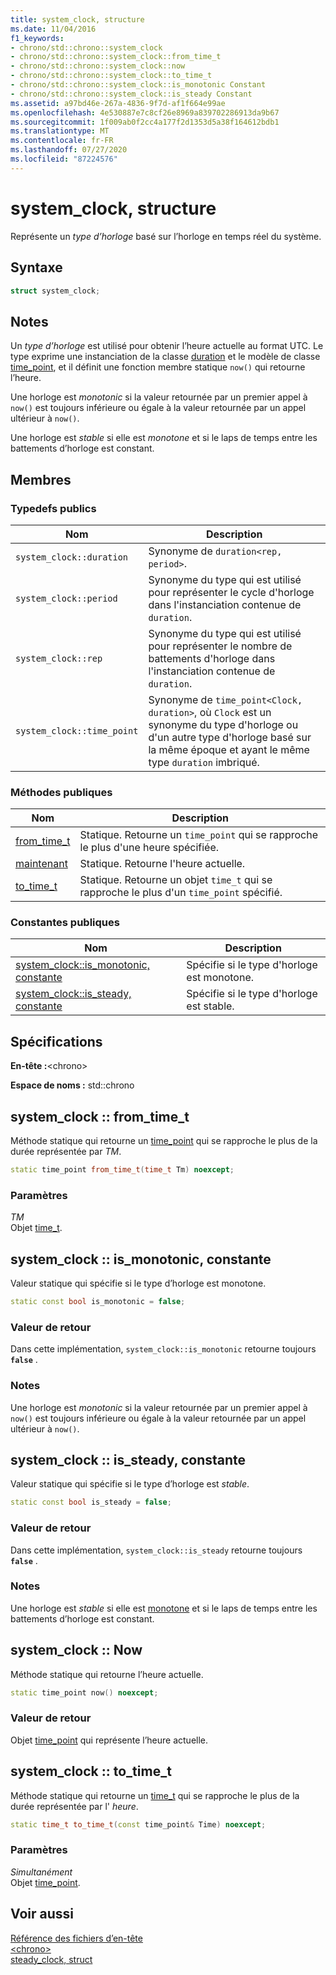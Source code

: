 ```yaml
---
title: system_clock, structure
ms.date: 11/04/2016
f1_keywords:
- chrono/std::chrono::system_clock
- chrono/std::chrono::system_clock::from_time_t
- chrono/std::chrono::system_clock::now
- chrono/std::chrono::system_clock::to_time_t
- chrono/std::chrono::system_clock::is_monotonic Constant
- chrono/std::chrono::system_clock::is_steady Constant
ms.assetid: a97bd46e-267a-4836-9f7d-af1f664e99ae
ms.openlocfilehash: 4e530887e7c8cf26e8969a839702286913da9b67
ms.sourcegitcommit: 1f009ab0f2cc4a177f2d1353d5a38f164612bdb1
ms.translationtype: MT
ms.contentlocale: fr-FR
ms.lasthandoff: 07/27/2020
ms.locfileid: "87224576"
---
```

# <a name="system_clock-structure"></a>system_clock, structure

Représente un *type d’horloge* basé sur l’horloge en temps réel du système.

## <a name="syntax"></a>Syntaxe

```cpp
struct system_clock;
```

## <a name="remarks"></a>Notes

Un *type d’horloge* est utilisé pour obtenir l’heure actuelle au format UTC. Le type exprime une instanciation de la classe [duration](../standard-library/duration-class.md) et le modèle de classe [time_point](../standard-library/time-point-class.md), et il définit une fonction membre statique `now()` qui retourne l’heure.

Une horloge est *monotonic* si la valeur retournée par un premier appel à `now()` est toujours inférieure ou égale à la valeur retournée par un appel ultérieur à `now()`.

Une horloge est *stable* si elle est *monotone* et si le laps de temps entre les battements d’horloge est constant.

## <a name="members"></a>Membres

### <a name="public-typedefs"></a>Typedefs publics

|Nom|Description|
|----------|-----------------|
|`system_clock::duration`|Synonyme de `duration<rep, period>`.|
|`system_clock::period`|Synonyme du type qui est utilisé pour représenter le cycle d'horloge dans l'instanciation contenue de `duration`.|
|`system_clock::rep`|Synonyme du type qui est utilisé pour représenter le nombre de battements d'horloge dans l'instanciation contenue de `duration`.|
|`system_clock::time_point`|Synonyme de `time_point<Clock, duration>`, où `Clock` est un synonyme du type d'horloge ou d'un autre type d'horloge basé sur la même époque et ayant le même type `duration` imbriqué.|

### <a name="public-methods"></a>M&#233;thodes publiques

|Nom|Description|
|----------|-----------------|
|[from_time_t](#from_time_t)|Statique. Retourne un `time_point` qui se rapproche le plus d'une heure spécifiée.|
|[maintenant](#now)|Statique. Retourne l'heure actuelle.|
|[to_time_t](#to_time_t)|Statique. Retourne un objet `time_t` qui se rapproche le plus d'un `time_point` spécifié.|

### <a name="public-constants"></a>Constantes publiques

|Nom|Description|
|----------|-----------------|
|[system_clock::is_monotonic, constante](#is_monotonic_constant)|Spécifie si le type d'horloge est monotone.|
|[system_clock::is_steady, constante](#is_steady_constant)|Spécifie si le type d'horloge est stable.|

## <a name="requirements"></a>Spécifications

**En-tête :**\<chrono>

**Espace de noms :** std::chrono

## <a name="system_clockfrom_time_t"></a><a name="from_time_t"></a>system_clock :: from_time_t

Méthode statique qui retourne un [time_point](../standard-library/time-point-class.md) qui se rapproche le plus de la durée représentée par *TM*.

```cpp
static time_point from_time_t(time_t Tm) noexcept;
```

### <a name="parameters"></a>Paramètres

*TM*\
Objet [time_t](../c-runtime-library/standard-types.md).

## <a name="system_clockis_monotonic-constant"></a><a name="is_monotonic_constant"></a>system_clock :: is_monotonic, constante

Valeur statique qui spécifie si le type d’horloge est monotone.

```cpp
static const bool is_monotonic = false;
```

### <a name="return-value"></a>Valeur de retour

Dans cette implémentation, `system_clock::is_monotonic` retourne toujours **`false`** .

### <a name="remarks"></a>Notes

Une horloge est *monotonic* si la valeur retournée par un premier appel à `now()` est toujours inférieure ou égale à la valeur retournée par un appel ultérieur à `now()`.

## <a name="system_clockis_steady-constant"></a><a name="is_steady_constant"></a>system_clock :: is_steady, constante

Valeur statique qui spécifie si le type d’horloge est *stable*.

```cpp
static const bool is_steady = false;
```

### <a name="return-value"></a>Valeur de retour

Dans cette implémentation, `system_clock::is_steady` retourne toujours **`false`** .

### <a name="remarks"></a>Notes

Une horloge est *stable* si elle est [monotone](#is_monotonic_constant) et si le laps de temps entre les battements d’horloge est constant.

## <a name="system_clocknow"></a><a name="now"></a>system_clock :: Now

Méthode statique qui retourne l’heure actuelle.

```cpp
static time_point now() noexcept;
```

### <a name="return-value"></a>Valeur de retour

Objet [time_point](../standard-library/time-point-class.md) qui représente l’heure actuelle.

## <a name="system_clockto_time_t"></a><a name="to_time_t"></a>system_clock :: to_time_t

Méthode statique qui retourne un [time_t](../c-runtime-library/standard-types.md) qui se rapproche le plus de la durée représentée par l' *heure*.

```cpp
static time_t to_time_t(const time_point& Time) noexcept;
```

### <a name="parameters"></a>Paramètres

*Simultanément*\
Objet [time_point](../standard-library/time-point-class.md).

## <a name="see-also"></a>Voir aussi

[Référence des fichiers d’en-tête](../standard-library/cpp-standard-library-header-files.md)\
[\<chrono>](../standard-library/chrono.md)\
[steady_clock, struct](../standard-library/steady-clock-struct.md)
